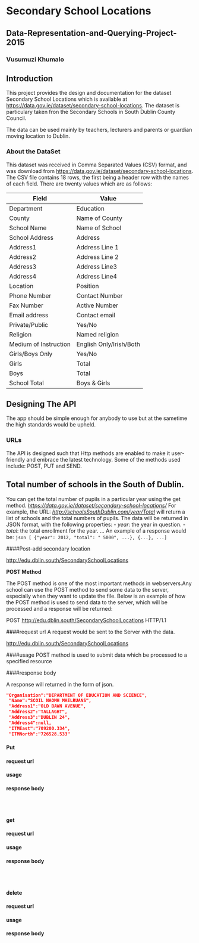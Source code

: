 # Secondary School Locations
## Data-Representation-and-Querying-Project-2015
### Vusumuzi Khumalo

## Introduction
This project provides the design and documentation for the dataset Secondary School Locations which is available at  https://data.gov.ie/dataset/secondary-school-locations. The dataset is particulary taken fron the Secondary Schools in South Dublin County Council.

The data can be used mainly by teachers, lecturers and parents or guardian moving location to Dublin. 

### About the DataSet

This dataset was received in Comma Separated Values (CSV) format, and was download  from https://data.gov.ie/dataset/secondary-school-locations. The CSV file contains 18 rows, the first being a header row with the names of each field. There are twenty values which are as follows:

Field| Value
-------|-----
Department|Education
County| Name of County
School Name|Name of School
School Address|Address
Address1 |Address Line 1
Address2 | Address Line 2
Address3 |Address Line3
Address4 | Address Line4
Location| Position
Phone Number| Contact Number
Fax Number| Active Number
Email address| Contact email
Private/Public|Yes/No
Religion|Named religion
Medium of Instruction|English Only/Irish/Both
Girls/Boys Only| Yes/No
Girls| Total
Boys|Total
School Total|Boys & Girls

## Designing The API
The app should be simple enough for anybody to use but at the sametime the high standards would be upheld.

### URLs
The API is designed such that Http methods are enabled to make it user-friendly and embrace the latest technology. Some of the methods used  include: POST, PUT and SEND.

## Total number of schools  in the South of Dublin.
You can get the total number of pupils in a particular year using the get method.
*https://data.gov.ie/dataset/secondary-school-locations/*
For example, the URL:
*http://schoolsSouthDublin.com/year/Total*
will return a list of schools and the total numbers of pupils.
The data will be returned in JSON format, with the following properties:
    - *year*: the year in question.
    - *total*: the total enrollment for the year.
    ...
An example of a response would be:
    ```json
    [ {"year": 2012, "total": " 5000", ...}, {...}, ...]
    ```

####Post-add secondary location

http://edu.dblin.south/SecondarySchoolLocations

**POST Method**

The POST method is one of the most important methods in webservers.Any school can  use the POST method  to send some data to the server, especially when they want to update the file.  Below is an example of  how the POST method is used to send  data to the server, which will be processed and a response will be returned:

POST http://edu.dblin.south/SecondarySchoolLocations HTTP/1.1

####request url
A request would be sent to the Server with the data.

http://edu.dblin.south/SecondarySchoolLocations


####usage
 POST method is used to submit data which be processed to a specified resource

####response body

A response  will returned in the form of json.
   ```json
   "Organisation":"DEPARTMENT OF EDUCATION AND SCIENCE",
    "Name":"SCOIL NAOMH MAELRUANS",
    "Address1":"OLD BAWN AVENUE",
    "Address2":"TALLAGHT",
    "Address3":"DUBLIN 24",
    "Address4":null,
    "ITMEast":"709200.334",
    "ITMNorth":"726528.533"
   ```
   
#### Put


#### request url

#### usage

#### response body
 ```json
   
   
   ```

#### get

#### request url

#### usage

#### response body
 ```json
   
   
   ```
   
   
#### delete

#### request url

#### usage

#### response body
 ```json
   
   
   ```














